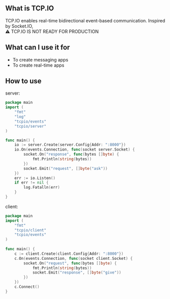 ## What is TCP.IO
TCP.IO enables real-time bidirectional event-based communication. Inspired by Socket.IO,   
⚠ TCP.IO IS NOT READY FOR PRODUCTION

## What can I use it for
* To create messaging apps
* To create real-time apps

## How to use
server:
```go
package main
import (
    "fmt"
    "log"
    "tcpio/events"
    "tcpio/server"
)

func main() {
    io := server.Create(server.Config{Addr: ":8000"})
    io.On(events.Connection, func(socket server.Socket) {
    	socket.On("response", func(bytes []byte) {
            fmt.Println(string(bytes))
        })
        socket.Emit("request", []byte("ask"))
    })
    err := io.Listen()
    if err != nil {
        log.Fatalln(err)
    }
}
```

client:
```go
package main
import (
    "fmt"
    "tcpio/client"
    "tcpio/events"
)
    
func main() {
	c := client.Create(client.Config{Addr: ":8000"})
	c.On(events.Connection, func(socket client.Socket) {
		socket.On("request", func(bytes []byte) {
            fmt.Println(string(bytes))
            socket.Emit("response", []byte("give"))
        })
    })
    c.Connect()
}
```
